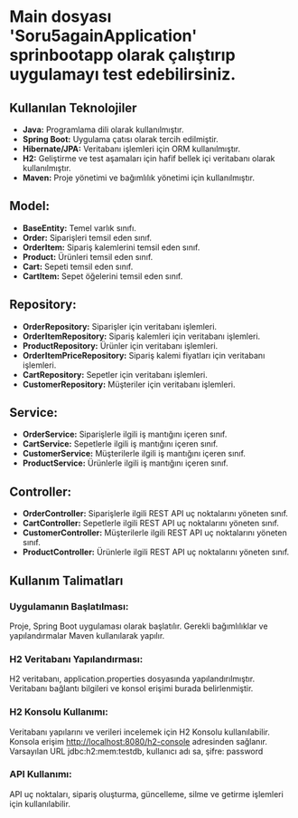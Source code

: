 # Main dosyası 'Soru5againApplication' sprinbootapp olarak çalıştırıp uygulamayı test edebilirsiniz.

## Kullanılan Teknolojiler
- **Java:** Programlama dili olarak kullanılmıştır.
- **Spring Boot:** Uygulama çatısı olarak tercih edilmiştir.
- **Hibernate/JPA:** Veritabanı işlemleri için ORM kullanılmıştır.
- **H2:** Geliştirme ve test aşamaları için hafif bellek içi veritabanı olarak kullanılmıştır.
- **Maven:** Proje yönetimi ve bağımlılık yönetimi için kullanılmıştır.

## Model:
- **BaseEntity:** Temel varlık sınıfı.
- **Order:** Siparişleri temsil eden sınıf.
- **OrderItem:** Sipariş kalemlerini temsil eden sınıf.
- **Product:** Ürünleri temsil eden sınıf.
- **Cart:** Sepeti temsil eden sınıf.
- **CartItem:** Sepet öğelerini temsil eden sınıf.

## Repository:
- **OrderRepository:** Siparişler için veritabanı işlemleri.
- **OrderItemRepository:** Sipariş kalemleri için veritabanı işlemleri.
- **ProductRepository:** Ürünler için veritabanı işlemleri.
- **OrderItemPriceRepository:** Sipariş kalemi fiyatları için veritabanı işlemleri.
- **CartRepository:** Sepetler için veritabanı işlemleri.
- **CustomerRepository:** Müşteriler için veritabanı işlemleri.

## Service:
- **OrderService:** Siparişlerle ilgili iş mantığını içeren sınıf.
- **CartService:** Sepetlerle ilgili iş mantığını içeren sınıf.
- **CustomerService:** Müşterilerle ilgili iş mantığını içeren sınıf.
- **ProductService:** Ürünlerle ilgili iş mantığını içeren sınıf.

## Controller:
- **OrderController:** Siparişlerle ilgili REST API uç noktalarını yöneten sınıf.
- **CartController:** Sepetlerle ilgili REST API uç noktalarını yöneten sınıf.
- **CustomerController:** Müşterilerle ilgili REST API uç noktalarını yöneten sınıf.
- **ProductController:** Ürünlerle ilgili REST API uç noktalarını yöneten sınıf.

## Kullanım Talimatları
### Uygulamanın Başlatılması:
Proje, Spring Boot uygulaması olarak başlatılır. Gerekli bağımlılıklar ve yapılandırmalar Maven kullanılarak yapılır.

### H2 Veritabanı Yapılandırması:
H2 veritabanı, application.properties dosyasında yapılandırılmıştır. Veritabanı bağlantı bilgileri ve konsol erişimi burada belirlenmiştir.

### H2 Konsolu Kullanımı:
Veritabanı yapılarını ve verileri incelemek için H2 Konsolu kullanılabilir. Konsola erişim [http://localhost:8080/h2-console](http://localhost:8080/h2-console) adresinden sağlanır. Varsayılan URL jdbc:h2:mem:testdb, kullanıcı adı sa, şifre: password

### API Kullanımı:
API uç noktaları, sipariş oluşturma, güncelleme, silme ve getirme işlemleri için kullanılabilir.

